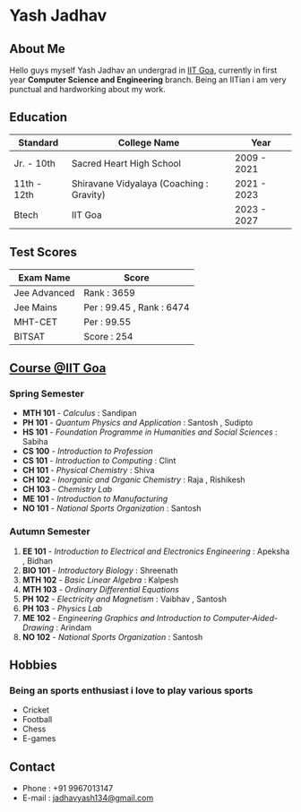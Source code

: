 # Yash Jadhav

## About Me
Hello guys myself Yash Jadhav an undergrad in [IIT Goa](https://www.google.com/url?sa=t&rct=j&q=&esrc=s&source=web&cd=&cad=rja&uact=8&ved=2ahUKEwiV8eGmt5iEAxUv1jgGHd2fDD8QFnoECC4QAQ&url=https%3A%2F%2Fiitgoa.ac.in%2F&usg=AOvVaw3cZXAXxhzQa3eZ0WQB4q5V&opi=89978449), currently in first year **Computer Science and Engineering** branch. Being an IITian i am very punctual and hardworking about my work. 

## Education
|Standard    | College Name       |Year                      |
| ------------ | -------------------- | ----------------|
|Jr. - 10th|Sacred Heart High School |2009 - 2021|
| 11th - 12th | Shiravane Vidyalaya (Coaching : Gravity) | 2021 - 2023|
| Btech | IIT Goa | 2023 - 2027|

## Test Scores
| Exam Name | Score |
| -------------- | ------ |
| Jee Advanced | Rank : 3659 |
| Jee Mains | Per : 99.45 , Rank : 6474 |
| MHT-CET | Per : 99.55 |
| BITSAT | Score : 254 |

## [Course @IIT Goa](https://www.google.com/url?sa=t&rct=j&q=&esrc=s&source=web&cd=&ved=2ahUKEwj07YiVvJiEAxVE7zgGHS30ABAQFnoECBYQAQ&url=https%3A%2F%2Fiitgoa.ac.in%2Fwp-content%2Fuploads%2FCurriculum_CSE_2020.pdf&usg=AOvVaw3Pss7SCKPSD-Rs4QHaQ0HR&opi=89978449)
### Spring Semester
* **MTH 101**  - *Calculus* : Sandipan
* **PH 101** - *Quantum Physics and Application* : Santosh , Sudipto
* **HS 101** - *Foundation Programme in Humanities and Social Sciences* : Sabiha
* **CS 100** - *Introduction to Profession* 
* **CS 101** - *Introduction to Computing* : Clint
* **CH 101** - *Physical Chemistry* : Shiva
* **CH 102** - *Inorganic and Organic Chemistry* : Raja , Rishikesh
* **CH 103** - *Chemistry Lab*
* **ME 101** - *Introduction to Manufacturing*
* **NO 101** - *National Sports Organization* : Santosh

### Autumn Semester
1. **EE 101** - *Introduction to Electrical and Electronics Engineering* : Apeksha , Bidhan
2.  **BIO 101** - *Introductory Biology* : Shreenath 
3.  **MTH 102** - *Basic Linear Algebra* : Kalpesh
4. **MTH 103** - *Ordinary Differential Equations*  
5. **PH 102** - *Electricity and Magnetism* : Vaibhav , Santosh
6. **PH 103** - *Physics Lab*
7. **ME 102** - *Engineering Graphics and Introduction to Computer-Aided-Drawing* : Arindam
8. **NO 102** - *National Sports Organization* : Santosh

## Hobbies 
### Being an sports enthusiast i love to play various sports 
* Cricket
* Football
* Chess
* E-games

## Contact 
* Phone : +91 9967013147
* E-mail : jadhavyash134@gmail.com
